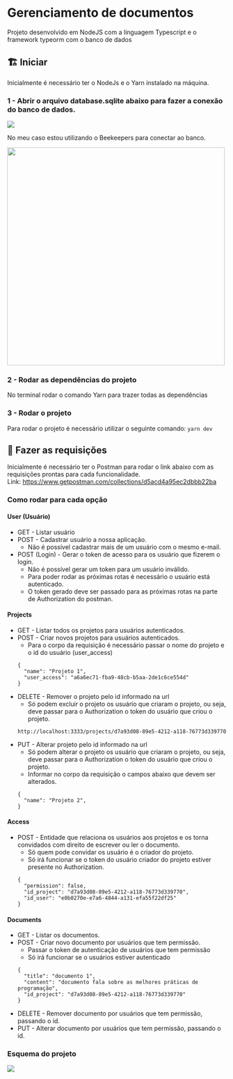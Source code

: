 # Gerenciamento de documentos

Projeto desenvolvido em NodeJS com a linguagem Typescript e o framework typeorm com o banco de dados 

## :building_construction: Iniciar
Inicialmente é necessário ter o NodeJs e o Yarn instalado na máquina.

### 1 - Abrir o arquivo database.sqlite abaixo para fazer a conexão do banco de dados.

<img src="https://i.imgur.com/SoHIGrv.png"/>

No meu caso estou utilizando o Beekeepers para conectar ao banco.

<img src="https://i.imgur.com/YZEa9Z2.png" width="500"/>

### 2 - Rodar as dependências do projeto
No terminal rodar o comando Yarn para trazer todas as dependências

### 3 - Rodar o projeto
Para rodar o projeto é necessário utilizar o seguinte comando:
```` yarn dev ````

## :scroll: Fazer as requisições
Inicialmente é necessário ter o Postman para rodar o link abaixo com as requisições prontas para cada funcionalidade.
<br/>Link: https://www.getpostman.com/collections/d5acd4a95ec2dbbb22ba 

### Como rodar para cada opção

#### User (Usuário)

- GET - Listar usuário
- POST - Cadastrar usuário a nossa aplicação.
  - Não é possível cadastrar mais de um usuário com o mesmo e-mail.
- POST (Login) - Gerar o token de acesso para os usuário que fizerem o login.
  - Não é possível gerar um token para um usuário inválido.
  - Para poder rodar as próximas rotas é necessário o usuário está autenticado.
  - O token gerado deve ser passado para as próximas rotas na parte de Authorization do postman.
#### Projects
- GET - Listar todos os projetos para usuários autenticados.
- POST - Criar novos projetos para usuários autenticados.
  - Para o corpo da requisição é necessário passar o nome do projeto e o id do usuário (user_access)
  ```` 
  {
    "name": "Projeto 1",
    "user_access": "a6a6ec71-fba9-48cb-b5aa-2de1c6ce554d"
  }
  ````
- DELETE - Remover o projeto pelo id informado na url
  - Só podem excluir o projeto os usuário que criaram o projeto, ou seja, deve passar para o Authorization o token do usuário que criou o projeto.
  ```` 
  http://localhost:3333/projects/d7a93d08-89e5-4212-a118-76773d339770
  ````
- PUT - Alterar projeto pelo id informado na url
  - Só podem alterar o projeto os usuário que criaram o projeto, ou seja, deve passar para o Authorization o token do usuário que criou o projeto.
  - Informar no corpo da requisição o campos abaixo que devem ser alterados.
  ```` 
  {
    "name": "Projeto 2",
  }
  ````
#### Access
- POST - Entidade que relaciona os usuários aos projetos e os torna convidados com direito de escrever ou ler o documento.
  - Só quem pode convidar os usuário é o criador do projeto. 
  - Só irá funcionar se o token do usuário criador do projeto estiver presente no Authorization.
  ```` 
  {
    "permission": false,
    "id_project": "d7a93d08-89e5-4212-a118-76773d339770",
    "id_user": "e0b0270e-e7a6-4844-a131-efa55f22df25"
  }
  ````
#### Documents
- GET - Listar os documentos.
- POST - Criar novo documento por usuários que tem permissão.
  - Passar o token de autenticação de usuários que tem permissão
  - Só irá funcionar se o usuários estiver autenticado
  ````
  {
    "title": "documento 1",
    "content": "documento fala sobre as melhores práticas de programação",
    "id_project": "d7a93d08-89e5-4212-a118-76773d339770"
  }
  ````
- DELETE - Remover documento por usuários que tem permissão, passando o id.
- PUT - Alterar documento por usuários que tem permissão, passando o id.

### Esquema do projeto

<img src="./assets/schema.PNG"/>
